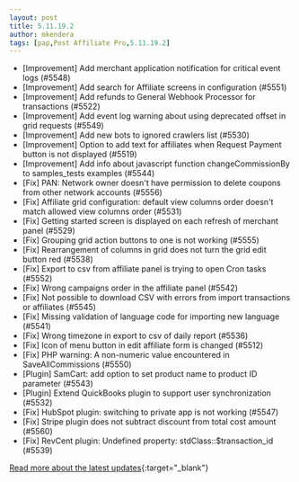 ```yaml
---
layout: post
title: 5.11.19.2
author: mkendera
tags: [pap,Post Affiliate Pro,5.11.19.2]
---
```


- [Improvement] Add merchant application notification for critical event logs (#5548)
- [Improvement] Add search for Affiliate screens in configuration (#5551)
- [Improvement] Add refunds to General Webhook Processor for transactions (#5522)
- [Improvement] Add event log warning about using deprecated offset in grid requests (#5549)
- [Improvement] Add new bots to ignored crawlers list (#5530)
- [Improvement] Option to add text for affiliates when Request Payment button is not displayed (#5519)
- [Improvement] Add info about javascript function changeCommissionBy to samples_tests examples (#5544)
- [Fix] PAN: Network owner doesn't have permission to delete coupons from other network accounts (#5556)
- [Fix] Affiliate grid configuration: default view columns order doesn't match allowed view columns order (#5531)
- [Fix] Getting started screen is displayed on each refresh of merchant panel (#5529)
- [Fix] Grouping grid action buttons to one is not working (#5555)
- [Fix] Rearrangement of columns in grid does not turn the grid edit button red (#5538)
- [Fix] Export to csv from affiliate panel is trying to open Cron tasks (#5552)
- [Fix] Wrong campaigns order in the affiliate panel (#5542)
- [Fix] Not possible to download CSV with errors from import transactions or affiliates (#5545)
- [Fix] Missing validation of language code for importing new language (#5541)
- [Fix] Wrong timezone in export to csv of daily report (#5536)
- [Fix] Icon of menu button in edit affiliate form is changed (#5512)
- [Fix] PHP warning: A non-numeric value encountered in SaveAllCommissions (#5550)
- [Plugin] SamCart: add option to set product name to product ID parameter (#5543)
- [Plugin] Extend QuickBooks plugin to support user synchronization (#5532)
- [Fix] HubSpot plugin: switching to private app is not working (#5547)
- [Fix] Stripe plugin does not subtract discount from total cost amount (#5560)
- [Fix] RevCent plugin: Undefined property: stdClass::$transaction_id (#5539)

[Read more about the latest updates](https://www.postaffiliatepro.com/blog/post-affiliate-pro-5-11-19-2/){:target="_blank"}
